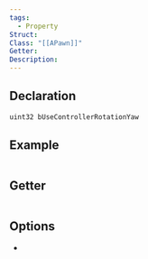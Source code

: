 ```yaml
---
tags:
  - Property
Struct: 
Class: "[[APawn]]"
Getter: 
Description:
---
```


## Declaration

```cpp
uint32 bUseControllerRotationYaw
```

## Example

```cpp

```

## Getter

```cpp
```

## Options
- 